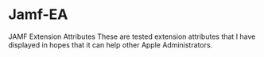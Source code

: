 # Jamf-EA
JAMF Extension Attributes
These are tested extension attributes that I have displayed in hopes that it can help other Apple Administrators.
